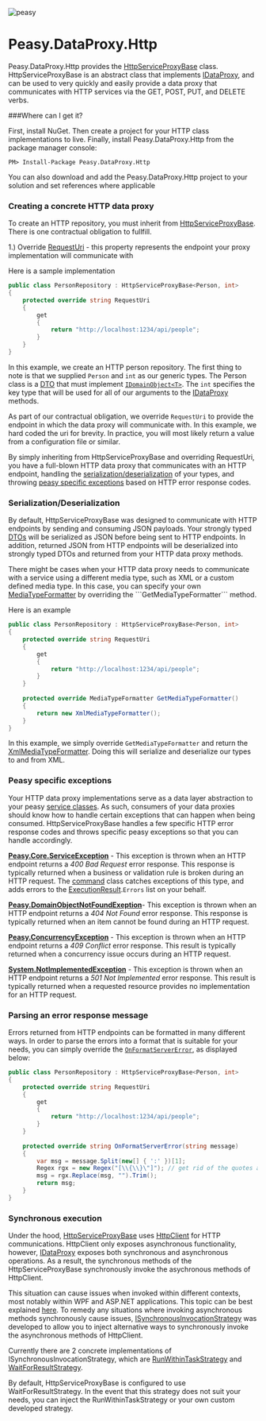 ![peasy](https://www.dropbox.com/s/2yajr2x9yevvzbm/peasy3.png?dl=0&raw=1)

# Peasy.DataProxy.Http

Peasy.DataProxy.Http provides the [HttpServiceProxyBase](https://github.com/peasy/Peasy.DataProxy.Http/blob/master/Peasy.DataProxy.Http/HttpServiceProxyBase.cs) class.  HttpServiceProxyBase is an abstract class that implements [IDataProxy](https://github.com/ahanusa/Peasy.NET/wiki/Data-Proxy), and can be used to very quickly and easily provide a data proxy that communicates with HTTP services via the GET, POST, PUT, and DELETE verbs.

###Where can I get it?

First, install NuGet. Then create a project for your HTTP class implementations to live.  Finally, install Peasy.DataProxy.Http from the package manager console:

``` PM> Install-Package Peasy.DataProxy.Http ```

You can also download and add the Peasy.DataProxy.Http project to your solution and set references where applicable

### Creating a concrete HTTP data proxy

To create an HTTP repository, you must inherit from [HttpServiceProxyBase](https://github.com/peasy/Peasy.DataProxy.Http/blob/master/Peasy.DataProxy.Http/HttpServiceProxyBase.cs).  There is one contractual obligation to fullfill.

1.) Override [RequestUri](https://github.com/peasy/Peasy.DataProxy.Http/blob/master/Peasy.DataProxy.Http/HttpServiceProxyBase.cs#L18) - this property represents the endpoint your proxy implementation will communicate with

Here is a sample implementation

```c#
public class PersonRepository : HttpServiceProxyBase<Person, int>
{
    protected override string RequestUri
    {
        get
        {
            return "http://localhost:1234/api/people";
        }
    }
}
```

In this example, we create an HTTP person repository.  The first thing to note is that we supplied ```Person``` and ```int``` as our generic types.  The Person class is a [DTO](https://github.com/peasy/Peasy.NET/wiki/Data-Transfer-Object-(DTO)) that must implement [```IDomainObject<T>```](https://github.com/peasy/Peasy.NET/blob/master/Peasy.Core/IDomainObject.cs).  The ```int``` specifies the key type that will be used for all of our arguments to the [IDataProxy](https://github.com/peasy/Peasy.NET/wiki/Data-Proxy) methods.

As part of our contractual obligation, we override ```RequestUri``` to provide the endpoint in which the data proxy will communicate with.  In this example, we hard coded the uri for brevity.  In practice, you will most likely return a value from a configuration file or similar.

By simply inheriting from HttpServiceProxyBase and overriding RequestUri, you have a full-blown HTTP data proxy that communicates with an HTTP endpoint, handling the [serialization/deserialization](https://github.com/peasy/Peasy.DataProxy.Http#serializationdeserialization) of your types, and throwing [peasy specific exceptions](https://github.com/peasy/Peasy.DataProxy.Http#peasy-specific-exceptions) based on HTTP error response codes.

### Serialization/Deserialization

By default, HttpServiceProxyBase was designed to communicate with HTTP endpoints by sending and consuming JSON payloads.  Your strongly typed [DTOs](https://github.com/peasy/Peasy.NET/wiki/Data-Transfer-Object-(DTO)) will be serialized as JSON before being sent to HTTP endpoints.  In addition, returned JSON from HTTP endpoints will be deserialized into strongly typed DTOs and returned from your HTTP data proxy methods.

There might be cases when your HTTP data proxy needs to communicate with a service using a different media type, such as XML or a custom defined media type.  In this case, you can specify your own [MediaTypeFormatter](https://msdn.microsoft.com/en-us/library/system.net.http.formatting.mediatypeformatter(v=vs.118).aspx) by overriding the ```GetMediaTypeFormatter``` method.

Here is an example

```c#
public class PersonRepository : HttpServiceProxyBase<Person, int>
{
    protected override string RequestUri
    {
        get
        {
            return "http://localhost:1234/api/people";
        }
    }
    
    protected override MediaTypeFormatter GetMediaTypeFormatter()
    {
        return new XmlMediaTypeFormatter();
    }
}
```

In this example, we simply override ```GetMediaTypeFormatter``` and return the [XmlMediaTypeFormatter](https://msdn.microsoft.com/en-us/library/system.net.http.formatting.xmlmediatypeformatter(v=vs.118).aspx).  Doing this will serialize and deserialize our types to and from XML.

### Peasy specific exceptions

Your HTTP data proxy implementations serve as a data layer abstraction to your peasy [service classes](https://github.com/peasy/Peasy.NET/wiki/ServiceBase).  As such, consumers of your data proxies should know how to handle certain exceptions that can happen when being consumed.  HttpServiceProxyBase handles a few specific HTTP error response codes and throws specific peasy exceptions so that you can handle accordingly.

**[Peasy.Core.ServiceException](https://github.com/peasy/Peasy.NET/blob/master/Peasy.Core/ServiceException.cs)** - This exception is thrown when an HTTP endpoint returns a _400 Bad Request_ error response.  This response is typically returned when a business or validation rule is broken during an HTTP request.  The [command](https://github.com/peasy/Peasy.NET/wiki/Command) class catches exceptions of this type, and adds errors to the [ExecutionResult](https://github.com/peasy/Peasy.NET/wiki/ExecutionResult).```Errors``` list on your behalf.

**[Peasy.DomainObjectNotFoundExeption](https://github.com/peasy/Peasy.NET/blob/master/Peasy/Exception/DomainObjectNotFoundException.cs)**- This exception is thrown when an HTTP endpoint returns a _404 Not Found_ error response.  This response is typically returned when an item cannot be found during an HTTP request.

**[Peasy.ConcurrencyException](https://github.com/peasy/Peasy.NET/blob/master/Peasy/Exception/ConcurrencyException.cs)** - This exception is thrown when an HTTP endpoint returns a _409 Conflict_ error response.  This result is typically returned when a concurrency issue occurs during an HTTP request.

**[System.NotImplementedException](https://msdn.microsoft.com/en-us/library/system.notimplementedexception(v=vs.110).aspx)** - This exception is thrown when an HTTP endpoint returns a _501 Not Implemented_ error response.  This result is typically returned when a requested resource provides no implementation for an HTTP request.

### Parsing an error response message

Errors returned from HTTP endpoints can be formatted in many different ways.  In order to parse the errors into a format that is suitable for your needs, you can simply override the [```OnFormatServerError```](https://github.com/peasy/Peasy.DataProxy.Http/blob/master/Peasy.DataProxy.Http/HttpServiceProxyBase.cs#L308), as displayed below:

```c#
public class PersonRepository : HttpServiceProxyBase<Person, int>
{
    protected override string RequestUri
    {
        get
        {
            return "http://localhost:1234/api/people";
        }
    }
    
    protected override string OnFormatServerError(string message)
    {
        var msg = message.Split(new[] { ':' })[1];
        Regex rgx = new Regex("[\\{\\}\"]"); // get rid of the quotes and braces
        msg = rgx.Replace(msg, "").Trim();
        return msg;
    }
}
```

### Synchronous execution

Under the hood, [HttpServiceProxyBase](https://github.com/peasy/Peasy.DataProxy.Http/blob/master/Peasy.DataProxy.Http/HttpServiceProxyBase.cs) uses [HttpClient](https://msdn.microsoft.com/en-us/library/system.net.http.httpclient(v=vs.118).aspx) for HTTP communications.  HttpClient only exposes asynchronous functionality, however, [IDataProxy](https://github.com/peasy/Peasy.NET/wiki/Data-Proxy) exposes both synchronous and asynchronous operations.  As a result, the synchronous methods of the HttpServiceProxyBase synchronously invoke the asychronous methods of HttpClient.

This situation can cause issues when invoked within different contexts, most notably within WPF and ASP.NET applications.  This topic can be best explained [here](http://blogs.msdn.com/b/pfxteam/archive/2012/04/13/10293638.aspx).  To remedy any situations where invoking asynchronous methods synchronously cause issues, [ISynchronousInvocationStrategy](https://github.com/peasy/Peasy.DataProxy.Http/blob/master/Peasy.DataProxy.Http/ISynchronousInvocationStrategy.cs) was developed to allow you to inject alternative ways to synchronously invoke the asynchronous methods of HttpClient.

Currently there are 2 concrete implementations of ISynchronousInvocationStrategy, which are [RunWithinTaskStrategy](https://github.com/peasy/Peasy.DataProxy.Http/blob/master/Peasy.DataProxy.Http/RunWithinTaskStrategy.cs) and [WaitForResultStrategy](https://github.com/peasy/Peasy.DataProxy.Http/blob/master/Peasy.DataProxy.Http/WaitForResultStrategy.cs).  

By default, HttpServiceProxyBase is configured to use WaitForResultStrategy.  In the event that this strategy does not suit your needs, you can inject the RunWithinTaskStrategy or your own custom developed strategy.
